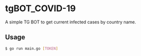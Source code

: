 # tgBOT_COVID-19
A simple TG BOT to get current infected cases by country name.

## Usage
``` sh
$ go run main.go [TOKEN]
```
